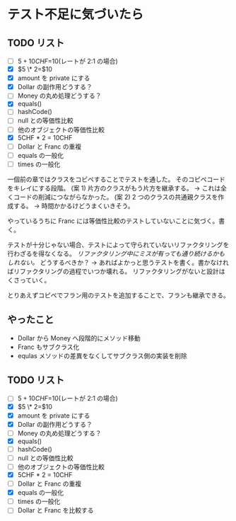 # テスト不足に気づいたら

## TODO リスト

- [ ] $5+10CHF=$10(レートが 2:1 の場合)
- [x] $5 \* 2=$10
- [x] amount を private にする
- [x] Dollar の副作用どうする？
- [ ] Money の丸め処理どうする？
- [x] equals()
- [ ] hashCode()
- [ ] null との等価性比較
- [ ] 他のオブジェクトの等価性比較
- [x] 5CHF \* 2 = 10CHF
- [ ] Dollar と Franc の重複
- [ ] equals の一般化
- [ ] times の一般化

一個前の章ではクラスをコピペすることでテストを通した。
そのコピペコードをキレイにする段階。
(案 1) 片方のクラスがもう片方を継承する。
-> これは全くコードの削減につながらなかった。
(案 2) 2 つのクラスの共通親クラスを作成する。
-> 時間かかるけどうまくいきそう。

やっているうちに Franc には等価性比較のテストしていないことに気づく。書く。

テストが十分じゃない場合、テストによって守られていないリファクタリングを行わざるを得なくなる。
_リファクタリング中にミスが有っても通り続けるかもしれない。_
どうするべきか？
-> あればよかっと思うテストを書く。書かなければリファクタリングの過程でいつか壊れる。
リファクタリングがないと設計はくさっていく。

とりあえずコピペでフラン用のテストを追加することで、フランも継承できる。

## やったこと

- Dollar から Money へ段階的にメソッド移動
- Franc もサブクラス化
- equlas メソッドの差異をなくしてサブクラス側の実装を削除

## TODO リスト

- [ ] $5+10CHF=$10(レートが 2:1 の場合)
- [x] $5 \* 2=$10
- [x] amount を private にする
- [x] Dollar の副作用どうする？
- [ ] Money の丸め処理どうする？
- [x] equals()
- [ ] hashCode()
- [ ] null との等価性比較
- [ ] 他のオブジェクトの等価性比較
- [x] 5CHF \* 2 = 10CHF
- [ ] Dollar と Franc の重複
- [x] equals の一般化
- [ ] times の一般化
- [ ] Dollar と Franc を比較する
